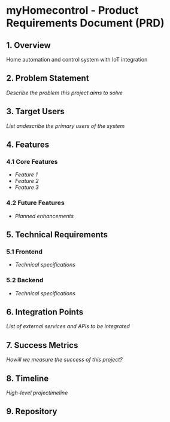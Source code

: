 # myHomecontrol - Product Requirements Document (PRD)

## 1. Overview
Home automation and control system with IoT integration

## 2. Problem Statement
*Describe the problem this project aims to solve*

## 3. Target Users
*List andescribe the primary users of the system*

## 4. Features
### 4.1 Core Features
- *Feature 1*
- *Feature 2*
- *Feature 3*

### 4.2 Future Features
- *Planned enhancements*

## 5. Technical Requirements
### 5.1 Frontend
- *Technical specifications*

### 5.2 Backend
- *Technical specifications*

## 6. Integration Points
*List of external services and APIs to be integrated*

## 7. Success Metrics
*Howill we measure the success of this project?*

## 8. Timeline
*High-level projectimeline*

## 9. Repository




